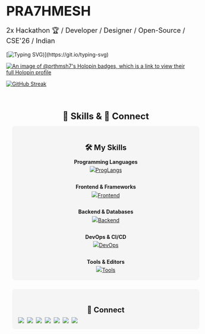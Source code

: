 <h1 style="font-size: 36px; margin-bottom: 10px;">PRA7HMESH</h1>
<p style="font-size: 18px;"> 2x Hackathon 🏆 / Developer / Designer / Open-Source / CSE'26 / Indian</p>
</header>

[![Typing SVG](https://readme-typing-svg.demolab.com?font=Fira+Code&weight=500&size=28&duration=2000&pause=500&color=289DF4&vCenter=true&random=false&width=750&lines=Hey!+I'm+Prathmesh+%F0%9F%91%8B;I'm+a+Computer+Science+Undergrad.;+I+like+to+design+and+develop+projects.;Ohh+wait!+I+forgot+to+tell+you+something!;I+use+Arch+btw+'))](https://git.io/typing-svg)

[![An image of @prthmsh7's Holopin badges, which is a link to view their full Holopin profile](https://holopin.me/prthmsh7)](https://holopin.io/@prthmsh7)

<a href="https://git.io/streak-stats"><img src="https://streak-stats.demolab.com?user=prthmsh7&theme=dark&border_radius=25&date_format=M%20j%5B%2C%20Y%5D&card_width=500" alt="GitHub Streak" /></a>

<div align="center" style="max-width:800px; margin:auto;">

<div align="center" style="max-width:800px; margin:auto;">

<!-- Skills & Connect Section -->
<div align="center" style="max-width:800px; width:100%; margin:auto; padding:16px;">
  <h2 style="font-size:24px; margin-bottom:12px;">💼 Skills & 🔗 Connect</h2>

  <div style="display:flex; flex-wrap:wrap; justify-content:space-between; gap:24px;">
    <!-- Skills Panel -->
    <div style="flex:1 1 45%; min-width:280px; background:#f5f5f5; border-radius:8px; padding:16px;">
      <h3 style="font-size:20px; margin-bottom:8px;">🛠️ My Skills</h3>
      <div style="line-height:1.6; font-size:14px;">
        <strong>Programming Languages</strong><br>
        <a href="https://skillicons.dev" target="_blank">
          <img src="https://skillicons.dev/icons?i=c,cpp,py,js,d,ts&perline=6" alt="ProgLangs">
        </a><br><br>
        <strong>Frontend & Frameworks</strong><br>
        <a href="https://skillicons.dev" target="_blank">
          <img src="https://skillicons.dev/icons?i=html,css,js,react,figma&perline=5" alt="Frontend">
        </a><br><br>
        <strong>Backend & Databases</strong><br>
        <a href="https://skillicons.dev" target="_blank">
          <img src="https://skillicons.dev/icons?i=nodejs,sql,mysql,mongodb&perline=4" alt="Backend">
        </a><br><br>
        <strong>DevOps & CI/CD</strong><br>
        <a href="https://skillicons.dev" target="_blank">
          <img src="https://skillicons.dev/icons?i=docker,kubernetes,jenkins,githubactions,curl&perline=6" alt="DevOps">
        </a><br><br>
        <strong>Tools & Editors</strong><br>
        <a href="https://skillicons.dev" target="_blank">
          <img src="https://skillicons.dev/icons?i=git,github,vscode,neovim&perline=4" alt="Tools">
        </a>
      </div>
    </div>
    <!-- Connect Panel -->
    <div style="flex:1 1 45%; min-width:280px; background:#f5f5f5; border-radius:8px; padding:16px;">
      <h3 style="font-size:20px; margin-bottom:8px;">🔗 Connect</h3>
      <div style="display:flex; flex-wrap:wrap; gap:8px; font-size:0;">
        <a href="https://www.linkedin.com/in/your-linkedin-username" target="_blank">
          <img src="https://img.shields.io/badge/LinkedIn-0A66C2?style=for-the-badge&logo=linkedin&logoColor=white" alt="LinkedIn">
        </a>
        <a href="https://twitter.com/your-twitter-handle" target="_blank">
          <img src="https://img.shields.io/badge/Twitter-1DA1F2?style=for-the-badge&logo=twitter&logoColor=white" alt="Twitter">
        </a>
        <a href="https://www.instagram.com/your-instagram-username" target="_blank">
          <img src="https://img.shields.io/badge/Instagram-E4405F?style=for-the-badge&logo=instagram&logoColor=white" alt="Instagram">
        </a>
        <a href="https://leetcode.com/your-leetcode-username" target="_blank">
          <img src="https://img.shields.io/badge/LeetCode-FFA116?style=for-the-badge&logo=leetcode&logoColor=white" alt="LeetCode">
        </a>
        <a href="https://www.geeksforgeeks.org/user/prthmsh7/contributions/" target="_blank">
          <img src="https://img.shields.io/badge/GeeksforGeeks-2ECC71?style=for-the-badge&logo=geeksforgeeks&logoColor=white" alt="GeeksforGeeks">
        </a>
        <a href="mailto:prathmeshshukla2106@gmail.com">
          <img src="https://img.shields.io/badge/Email-D14836?style=for-the-badge&logo=gmail&logoColor=white" alt="Email">
        </a>
        <a href="https://komarev.com/ghpvc/?username=prthmsh7&style=for-the-badge" target="_blank">
          <img src="https://komarev.com/ghpvc/?username=prthmsh7&style=for-the-badge" alt="Profile views">
        </a>
      </div>
    </div>

  </div>
</div>

